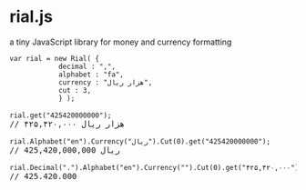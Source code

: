 # rial.js
a tiny JavaScript library for money and currency formatting
<pre>
<code>var rial = new Rial( {
			decimal : ",",
			alphabet : "fa",
			currency : "هزار ریال",
			cut : 3,
			} );</code>

<code>rial.get("425420000000");</code>
// ۴۲۵,۴۲۰,۰۰۰ هزار ریال

<code>rial.Alphabet("en").Currency("ریال").Cut(0).get("425420000000");</code>
// 425,420,000,000 ریال

<code>rial.Decimal(".").Alphabet("en").Currency("").Cut(0).get("۴۲۵,۴۲۰,۰۰۰");</code>
// 425.420.000
</pre>

